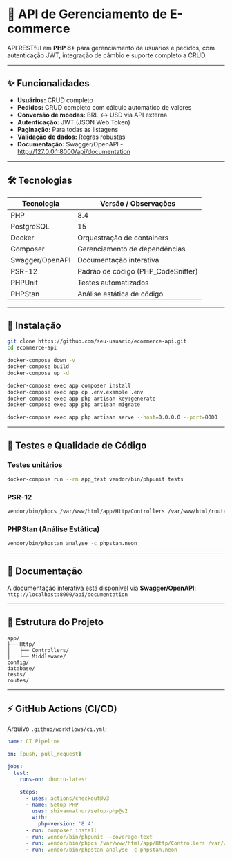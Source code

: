 # 🛒 API de Gerenciamento de E-commerce

&#x20;    &#x20;

API RESTful em **PHP 8+** para gerenciamento de usuários e pedidos, com autenticação JWT, integração de câmbio e suporte completo a CRUD.

---

## ✨ Funcionalidades

* **Usuários:** CRUD completo
* **Pedidos:** CRUD completo com cálculo automático de valores
* **Conversão de moedas:** BRL ↔ USD via API externa
* **Autenticação:** JWT (JSON Web Token)
* **Paginação:** Para todas as listagens
* **Validação de dados:** Regras robustas
* **Documentação:** Swagger/OpenAPI - http://127.0.0.1:8000/api/documentation

---

## 🛠️ Tecnologias

| Tecnologia      | Versão / Observações                |
| --------------- | ----------------------------------- |
| PHP             | 8.4                                 |
| PostgreSQL      | 15                                  |
| Docker          | Orquestração de containers          |
| Composer        | Gerenciamento de dependências       |
| Swagger/OpenAPI | Documentação interativa             |
| PSR-12          | Padrão de código (PHP\_CodeSniffer) |
| PHPUnit         | Testes automatizados                |
| PHPStan         | Análise estática de código          |

---

## 🚀 Instalação

```bash
git clone https://github.com/seu-usuario/ecommerce-api.git
cd ecommerce-api

docker-compose down -v
docker-compose build
docker-compose up -d

docker-compose exec app composer install
docker-compose exec app cp .env.example .env
docker-compose exec app php artisan key:generate
docker-compose exec app php artisan migrate

docker-compose exec app php artisan serve --host=0.0.0.0 --port=8000
```

---

## 🧪 Testes e Qualidade de Código

### Testes unitários

```bash
docker-compose run --rm app_test vendor/bin/phpunit tests
```

### PSR-12

```bash
vendor/bin/phpcs /var/www/html/app/Http/Controllers /var/www/html/routes /var/www/html/tests --standard=phpcs.xml -s
```

### PHPStan (Análise Estática)

```bash
vendor/bin/phpstan analyse -c phpstan.neon
```

---

## 📄 Documentação

A documentação interativa está disponível via **Swagger/OpenAPI**:
`http://localhost:8000/api/documentation`

---

## 📂 Estrutura do Projeto

```
app/
├── Http/
│   ├── Controllers/
│   └── Middleware/
config/
database/
tests/
routes/
```

---

## ⚡ GitHub Actions (CI/CD)

Arquivo `.github/workflows/ci.yml`:

```yaml
name: CI Pipeline

on: [push, pull_request]

jobs:
  test:
    runs-on: ubuntu-latest

    steps:
      - uses: actions/checkout@v3
      - name: Setup PHP
        uses: shivammathur/setup-php@v2
        with:
          php-version: '8.4'
      - run: composer install
      - run: vendor/bin/phpunit --coverage-text
      - run: vendor/bin/phpcs /var/www/html/app/Http/Controllers /var/www/html/routes /var/www/html/tests --standard=phpcs.xml
      - run: vendor/bin/phpstan analyse -c phpstan.neon
```